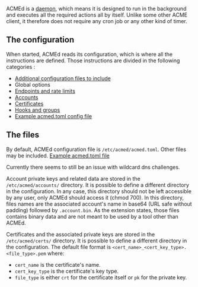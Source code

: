 
[//]: # (Copyright 2019-2020 Rodolphe Bréard <rodolphe@breard.tf>)

[//]: # (Copying and distribution of this file, with or without modification,)
[//]: # (are permitted in any medium without royalty provided the copyright)
[//]: # (notice and this notice are preserved.  This file is offered as-is,)
[//]: # (without any warranty.)

ACMEd is a [daemon](https://en.wikipedia.org/wiki/Daemon_(computing)), which means it is designed to run in the background and executes all the required actions all by itself. Unlike some other ACME client, it therefore does not require any cron job or any other kind of timer.


## The configuration

When started, ACMEd reads its configuration, which is where all the instructions are defined. Those instructions are divided in the following categories :

- [Additional configuration files to include](Additional-configuration-files-to-include)
- Global options
- [Endpoints and rate limits](Endpoints.md)
- [Accounts](Accounts.md)
- [Certificates](Certificates.md)
- [Hooks and groups](Hooks-And-Groups.md)
- [Example acmed.toml config file](Example-DNS-Config.md)


## The files

By default, ACMEd configuration file is `/etc/acmed/acmed.toml`. Other files may be included. [Example acmed.toml file](Example-DNS-Config.md)

Currently there seems to still be an issue with wildcard dns challenges.

Account private keys and related data are stored in the `/etc/acmed/accounts/` directory. It is possible to define a different directory in the configuration. In any case, this directory should not be left accessible by any user, only ACMEd should access it (chmod 700).
In this directory, files names are the associated account's name in base64 (URL safe without padding) followed by `.account.bin`. As the extension states, those files contains binary data and are not meant to be used by a tool other than ACMEd.

Certificates and the associated private keys are stored in the `/etc/acmed/certs/` directory. It is possible to define a different directory in the configuration. The default file format is `<cert_name>_<cert_key_type>.<file_type>.pem` where:

- `cert_name` is the certificate's name.
- `cert_key_type` is the certificate's key type.
- `file_type` is either `crt` for the certificate itself or `pk` for the private key.
